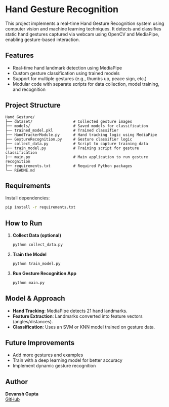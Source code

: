 # Hand Gesture Recognition

This project implements a real-time Hand Gesture Recognition system using computer vision and machine learning techniques. It detects and classifies static hand gestures captured via webcam using OpenCV and MediaPipe, enabling gesture-based interaction.

## Features

- Real-time hand landmark detection using MediaPipe
- Custom gesture classification using trained models
- Support for multiple gestures (e.g., thumbs up, peace sign, etc.)
- Modular code with separate scripts for data collection, model training, and recognition

## Project Structure

```
Hand_Gesture/
├── dataset/                  # Collected gesture images
├── models/                   # Saved models for classification
├── trained_model.pkl         # Trained classifier
├── HandTrackerModule.py      # Hand tracking logic using MediaPipe
├── GestureRecognition.py     # Gesture classifier logic
├── collect_data.py           # Script to capture training data
├── train_model.py            # Training script for gesture classification
├── main.py                   # Main application to run gesture recognition
├── requirements.txt          # Required Python packages
└── README.md
```

## Requirements

Install dependencies:

```bash
pip install -r requirements.txt
```

## How to Run

1. **Collect Data (optional)**  
   ```bash
   python collect_data.py
   ```

2. **Train the Model**  
   ```bash
   python train_model.py
   ```

3. **Run Gesture Recognition App**  
   ```bash
   python main.py
   ```

## Model & Approach

- **Hand Tracking**: MediaPipe detects 21 hand landmarks.
- **Feature Extraction**: Landmarks converted into feature vectors (angles/distances).
- **Classification**: Uses an SVM or KNN model trained on gesture data.

## Future Improvements

- Add more gestures and examples
- Train with a deep learning model for better accuracy
- Implement dynamic gesture recognition

## Author

**Devansh Gupta**  
[GitHub](https://github.com/ggdevansh)
